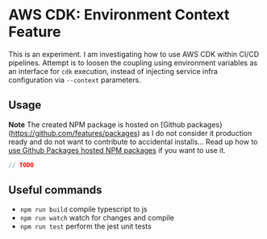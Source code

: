 # AWS CDK: Environment Context Feature

This is an experiment. I am investigating how to use AWS CDK within CI/CD pipelines. Attempt is to loosen the coupling using environment variables as an interface for `cdk` execution, instead of injecting service infra configuration via `--context` parameters.

## Usage

**Note** The created NPM package is hosted on [Github packages}(https://github.com/features/packages) as I do not consider it production ready and do not want to contribute to accidental installs… Read up how to [use Github Packages hosted NPM packages](https://docs.github.com/en/packages/guides/configuring-npm-for-use-with-github-packages#installing-a-package) if you want to use it.

```typescript
// TODO
```



## Useful commands

 * `npm run build`   compile typescript to js
 * `npm run watch`   watch for changes and compile
 * `npm run test`    perform the jest unit tests